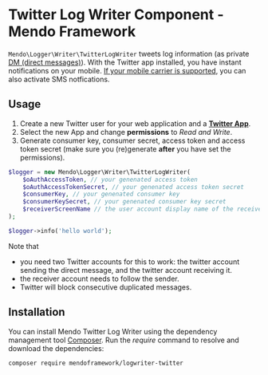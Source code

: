 # Twitter Log Writer Component - Mendo Framework

```Mendo\Logger\Writer\TwitterLogWriter``` tweets log information (as private [DM (direct messages)](https://support.twitter.com/articles/14606-posting-or-deleting-direct-messages)).
With the Twitter app installed, you have instant notifications on your mobile.
[If your mobile carrier is supported](https://support.twitter.com/articles/20170024-twitter-s-supported-mobile-carriers), you can also activate SMS notfications.

## Usage

1. Create a new Twitter user for your web application and a **[Twitter App](https://apps.twitter.com/)**.
2. Select the new App and change **permissions** to *Read and Write*.
3. Generate consumer key, consumer secret, access token and access token secret (make sure you (re)generate **after** you have set the permissions).

```php
$logger = new Mendo\Logger\Writer\TwitterLogWriter(
    $oAuthAccessToken, // your genenated access token
    $oAuthAccessTokenSecret, // your genenated access token secret
    $consumerKey, // your genenated consumer key
    $consumerKeySecret, // your genenated consumer key secret
    $receiverScreenName // the user account display name of the receiver
);

$logger->info('hello world');
```

Note that 
* you need two Twitter accounts for this to work: the twitter account sending the direct message, and the twitter account receiving it.
* the receiver account needs to follow the sender.
* Twitter will block consecutive duplicated messages.

## Installation

You can install Mendo Twitter Log Writer using the dependency management tool [Composer](https://getcomposer.org/).
Run the *require* command to resolve and download the dependencies:

```
composer require mendoframework/logwriter-twitter
```